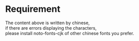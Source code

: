 # Requirement
The content above is written by chinese,  
if there are errors displaying the characters,  
please install noto-fonts-cjk of other chinese fonts you prefer.  
  
